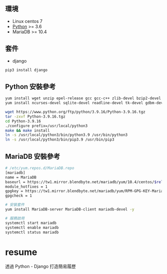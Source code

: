 

## 環境
* Linux centos 7
* [Python](https://www.python.org/downloads/) >= 3.6
* MariaDB >= 10.4

## 套件
* django
```bash
pip3 install django
```

## Python 安裝參考
```bash
yum install wget unzip epel-release gcc gcc-c++ zlib-devel bzip2-devel openssl-devel -y
yum install ncurses-devel sqlite-devel readline-devel tk-devel gdbm-devel db4-devel libpcap-devel xz-devel libffi-devel make -y

wget https://www.python.org/ftp/python/3.9.16/Python-3.9.16.tgz
tar -zxvf Python-3.9.16.tgz
cd Python-3.9.16
./configure prefix=/usr/local/python3
make && make install
ln -s /usr/local/python3/bin/python3.9 /usr/bin/python3 
ln -s /usr/local/python3/bin/pip3.9 /usr/bin/pip3
```

## MariaDB 安裝參考
```bash
# /etc/yum.repos.d/MariaDB.repo
[mariadb]
name = MariaDB
baseurl = https://tw1.mirror.blendbyte.net/mariadb/yum/10.4/centos/$releasever/$basearch
module_hotfixes = 1
gpgkey = https://tw1.mirror.blendbyte.net/mariadb/yum/RPM-GPG-KEY-MariaDB
gpgcheck = 1

# 安裝套件
yum install MariaDB-server MariaDB-client mariadb-devel -y

# 服務啟用
systemctl start mariadb
systemctl enable mariadb
systemctl status mariadb
```

# resume
透過 Python - Django 打造簡易履歷

